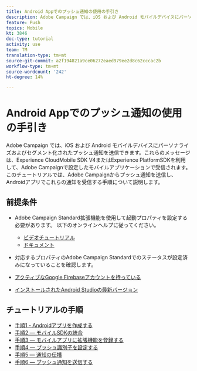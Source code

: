 ```yaml
---
title: Android Appでのプッシュ通知の使用の手引き
description: Adobe Campaign では、iOS および Android モバイルデバイスにパーソナライズおよびセグメント化されたプッシュ通知を送信できます。これらのメッセージは、Experience CloudMobile SDK V4またはExperience PlatformSDKを利用して、Adobe Campaignで設定したモバイルアプリケーションで受信されます。 このチュートリアルでは、Adobe Campaignからプッシュ通知を送信し、Androidアプリでこれらの通知を受信する手順について説明します。
feature: Push
topics: Mobile
kt: 3846
doc-type: tutorial
activity: use
team: TM
translation-type: tm+mt
source-git-commit: a2f194821a9ce06272eaed979ee2d8c62cccac2b
workflow-type: tm+mt
source-wordcount: '242'
ht-degree: 14%

---
```


# Android Appでのプッシュ通知の使用の手引き

Adobe Campaign では、iOS および Android モバイルデバイスにパーソナライズおよびセグメント化されたプッシュ通知を送信できます。これらのメッセージは、Experience CloudMobile SDK V4またはExperience PlatformSDKを利用して、Adobe Campaignで設定したモバイルアプリケーションで受信されます。
このチュートリアルでは、Adobe Campaignからプッシュ通知を送信し、Androidアプリでこれらの通知を受信する手順について説明します。

## 前提条件

* Adobe Campaign Standard拡張機能を使用して起動プロパティを設定する必要があります。 以下のオンラインヘルプに従ってください。
   * [ビデオチュートリアル](https://video.tv.adobe.com/v/26224?quality=12&captions=jpn)
   * [ドキュメント](https://docs.adobe.com/content/help/en/campaign-learn/campaign-standard-tutorials/communication-channels/mobile/configure-mobile-apps-using-aep-sdk.html)

* 対応するプロパティのAdobe Campaign Standardでのステータスが設定済みになっていることを確認します。
* [アクティブなGoogle Firebaseアカウントを持っている](https://firebase.google.com)
* [インストールされたAndroid Studioの最新バージョン](https://developer.android.com/studio)

## チュートリアルの手順

* [手順1 - Androidアプリを作成する](/help/tutorial-push-notifications-android/create-android-app.md)
* [手順2 — モバイルSDKの統合](/help/tutorial-push-notifications-android/integrating-with-mobile-sdk.md)
* [手順3 — モバイルアプリに拡張機能を登録する](/help/tutorial-push-notifications-android/register-mobile-extensions.md)
* [手順4 — プッシュ識別子を設定する](/help/tutorial-push-notifications-android/set-push-identifier.md)
* [手順5 — 通知の伝播](/help/tutorial-push-notifications-android/propagate-notification.md)
* [手順6 — プッシュ通知を送信する](/help/tutorial-push-notifications-android/send-push-notification.md)
